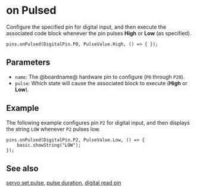 # on Pulsed

Configure the specified pin for digital input, and then
execute the associated code block whenever the pin
pulses **High** or **Low** (as specified).

```sig
pins.onPulsed(DigitalPin.P0, PulseValue.High, () => { });
```

## Parameters

* ``name``: The @boardname@ hardware pin to configure (``P0`` through ``P20``).
* ``pulse``: Which state will cause the associated block to execute (**High** or **Low**).

## Example

The following example configures pin ``P2`` for digital input,
and then displays the string `LOW` whenever ``P2`` pulses low.

```blocks
pins.onPulsed(DigitalPin.P2, PulseValue.Low, () => {
    basic.showString("LOW");
});
```

## See also

[servo set pulse](/reference/pins/servo-set-pulse),
[pulse duration](/reference/pins/pulse-duration),
[digital read pin](/reference/pins/digital-read-pin)
